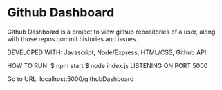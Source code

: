 # Github Dashboard

Github Dashboard is a project to view github repositories of a user, along with those repos commit histories and issues. 

DEVELOPED WITH: 
Javascript, Node/Express, HTML/CSS, Github API

HOW TO RUN:
$ npm start
$ node index.js
LISTENING ON PORT 5000

Go to URL: localhost:5000/githubDashboard



